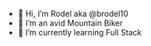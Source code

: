 - 👋 Hi, I’m Rodel aka @brodel10
- 👀 I’m an avid Mountain Biker
- 🌱 I’m currently learning Full Stack

<!---
brodel10/brodel10 is a ✨ special ✨ repository because its `README.md` (this file) appears on your GitHub profile.
You can click the Preview link to take a look at your changes.
--->
